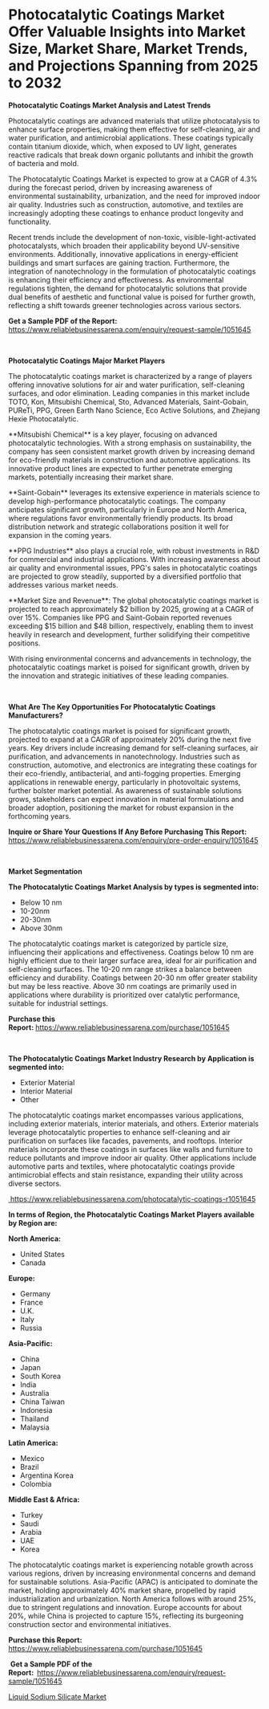<p><h1>Photocatalytic Coatings Market Offer Valuable Insights into Market Size, Market Share, Market Trends, and Projections Spanning from 2025 to 2032</h1></p><p><strong>Photocatalytic Coatings Market Analysis and Latest Trends</strong></p>
<p><p>Photocatalytic coatings are advanced materials that utilize photocatalysis to enhance surface properties, making them effective for self-cleaning, air and water purification, and antimicrobial applications. These coatings typically contain titanium dioxide, which, when exposed to UV light, generates reactive radicals that break down organic pollutants and inhibit the growth of bacteria and mold. </p><p>The Photocatalytic Coatings Market is expected to grow at a CAGR of 4.3% during the forecast period, driven by increasing awareness of environmental sustainability, urbanization, and the need for improved indoor air quality. Industries such as construction, automotive, and textiles are increasingly adopting these coatings to enhance product longevity and functionality. </p><p>Recent trends include the development of non-toxic, visible-light-activated photocatalysts, which broaden their applicability beyond UV-sensitive environments. Additionally, innovative applications in energy-efficient buildings and smart surfaces are gaining traction. Furthermore, the integration of nanotechnology in the formulation of photocatalytic coatings is enhancing their efficiency and effectiveness. As environmental regulations tighten, the demand for photocatalytic solutions that provide dual benefits of aesthetic and functional value is poised for further growth, reflecting a shift towards greener technologies across various sectors.</p></p>
<p><strong>Get a Sample PDF of the Report:&nbsp;</strong> <a href="https://www.reliablebusinessarena.com/enquiry/request-sample/1051645?utm_campaign=3498&utm_medium=2&utm_source=Github&utm_content=ia&utm_term=02042025&utm_id=photocatalytic-coatings">https://www.reliablebusinessarena.com/enquiry/request-sample/1051645</a></p>
<p>&nbsp;</p>
<p><strong>Photocatalytic Coatings Major Market Players</strong></p>
<p><p>The photocatalytic coatings market is characterized by a range of players offering innovative solutions for air and water purification, self-cleaning surfaces, and odor elimination. Leading companies in this market include TOTO, Kon, Mitsubishi Chemical, Sto, Advanced Materials, Saint-Gobain, PUReTi, PPG, Green Earth Nano Science, Eco Active Solutions, and Zhejiang Hexie Photocatalytic.</p><p>**Mitsubishi Chemical** is a key player, focusing on advanced photocatalytic technologies. With a strong emphasis on sustainability, the company has seen consistent market growth driven by increasing demand for eco-friendly materials in construction and automotive applications. Its innovative product lines are expected to further penetrate emerging markets, potentially increasing their market share.</p><p>**Saint-Gobain** leverages its extensive experience in materials science to develop high-performance photocatalytic coatings. The company anticipates significant growth, particularly in Europe and North America, where regulations favor environmentally friendly products. Its broad distribution network and strategic collaborations position it well for expansion in the coming years.</p><p>**PPG Industries** also plays a crucial role, with robust investments in R&D for commercial and industrial applications. With increasing awareness about air quality and environmental issues, PPG's sales in photocatalytic coatings are projected to grow steadily, supported by a diversified portfolio that addresses various market needs.</p><p>**Market Size and Revenue**: The global photocatalytic coatings market is projected to reach approximately $2 billion by 2025, growing at a CAGR of over 15%. Companies like PPG and Saint-Gobain reported revenues exceeding $15 billion and $48 billion, respectively, enabling them to invest heavily in research and development, further solidifying their competitive positions.</p><p>With rising environmental concerns and advancements in technology, the photocatalytic coatings market is poised for significant growth, driven by the innovation and strategic initiatives of these leading companies.</p></p>
<p>&nbsp;</p>
<p><strong>What Are The Key Opportunities For Photocatalytic Coatings Manufacturers?</strong></p>
<p><p>The photocatalytic coatings market is poised for significant growth, projected to expand at a CAGR of approximately 20% during the next five years. Key drivers include increasing demand for self-cleaning surfaces, air purification, and advancements in nanotechnology. Industries such as construction, automotive, and electronics are integrating these coatings for their eco-friendly, antibacterial, and anti-fogging properties. Emerging applications in renewable energy, particularly in photovoltaic systems, further bolster market potential. As awareness of sustainable solutions grows, stakeholders can expect innovation in material formulations and broader adoption, positioning the market for robust expansion in the forthcoming years.</p></p>
<p><strong>Inquire or Share Your Questions If Any Before Purchasing This Report:</strong> <a href="https://www.reliablebusinessarena.com/enquiry/pre-order-enquiry/1051645?utm_campaign=3498&utm_medium=2&utm_source=Github&utm_content=ia&utm_term=02042025&utm_id=photocatalytic-coatings">https://www.reliablebusinessarena.com/enquiry/pre-order-enquiry/1051645</a></p>
<p>&nbsp;</p>
<p><strong>Market Segmentation</strong></p>
<p><strong>The Photocatalytic Coatings Market Analysis by types is segmented into:</strong></p>
<p><ul><li>Below 10 nm</li><li>10-20nm</li><li>20-30nm</li><li>Above 30nm</li></ul></p>
<p><p>The photocatalytic coatings market is categorized by particle size, influencing their applications and effectiveness. Coatings below 10 nm are highly efficient due to their larger surface area, ideal for air purification and self-cleaning surfaces. The 10-20 nm range strikes a balance between efficiency and durability. Coatings between 20-30 nm offer greater stability but may be less reactive. Above 30 nm coatings are primarily used in applications where durability is prioritized over catalytic performance, suitable for industrial settings.</p></p>
<p><strong>Purchase this Report:&nbsp;</strong><a href="https://www.reliablebusinessarena.com/purchase/1051645?utm_campaign=3498&utm_medium=2&utm_source=Github&utm_content=ia&utm_term=02042025&utm_id=photocatalytic-coatings">https://www.reliablebusinessarena.com/purchase/1051645</a></p>
<p>&nbsp;</p>
<p><strong>The Photocatalytic Coatings Market Industry Research by Application is segmented into:</strong></p>
<p><ul><li>Exterior Material</li><li>Interior Material</li><li>Other</li></ul></p>
<p><p>The photocatalytic coatings market encompasses various applications, including exterior materials, interior materials, and others. Exterior materials leverage photocatalytic properties to enhance self-cleaning and air purification on surfaces like facades, pavements, and rooftops. Interior materials incorporate these coatings in surfaces like walls and furniture to reduce pollutants and improve indoor air quality. Other applications include automotive parts and textiles, where photocatalytic coatings provide antimicrobial effects and stain resistance, expanding their utility across diverse sectors.</p></p>
<p><a href="https://www.reliablebusinessarena.com/photocatalytic-coatings-r1051645?utm_campaign=3498&utm_medium=2&utm_source=Github&utm_content=ia&utm_term=02042025&utm_id=photocatalytic-coatings">&nbsp;https://www.reliablebusinessarena.com/photocatalytic-coatings-r1051645</a></p>
<p><strong>In terms of Region, the Photocatalytic Coatings Market Players available by Region are:</strong></p>
<p>
    <p> <strong> North America: </strong>
        <ul>
            <li>United States</li>
            <li>Canada</li>
        </ul>
        </p> 
    <p> <strong> Europe: </strong>
        <ul>
            <li>Germany</li>
            <li>France</li>
            <li>U.K.</li>
            <li>Italy</li>
            <li>Russia</li>
        </ul>
        </p> 
    <p> <strong> Asia-Pacific: </strong>
        <ul>
            <li>China</li>
            <li>Japan</li>
            <li>South Korea</li>
            <li>India</li>
            <li>Australia</li>
            <li>China Taiwan</li>
            <li>Indonesia</li>
            <li>Thailand</li>
            <li>Malaysia</li>
        </ul>
        </p> 
    <p> <strong> Latin America: </strong>
        <ul>
            <li>Mexico</li>
            <li>Brazil</li>
            <li>Argentina Korea</li>
            <li>Colombia</li>
        </ul>
        </p> 
    <p> <strong> Middle East & Africa: </strong>
        <ul>
            <li>Turkey</li>
            <li>Saudi</li>
            <li>Arabia</li>
            <li>UAE</li>
            <li>Korea</li>
        </ul>
    </p>
    </p>
<p><p>The photocatalytic coatings market is experiencing notable growth across various regions, driven by increasing environmental concerns and demand for sustainable solutions. Asia-Pacific (APAC) is anticipated to dominate the market, holding approximately 40% market share, propelled by rapid industrialization and urbanization. North America follows with around 25%, due to stringent regulations and innovation. Europe accounts for about 20%, while China is projected to capture 15%, reflecting its burgeoning construction sector and environmental initiatives.</p></p>
<p><strong>Purchase this Report: </strong><a href="https://www.reliablebusinessarena.com/purchase/1051645?utm_campaign=3498&utm_medium=2&utm_source=Github&utm_content=ia&utm_term=02042025&utm_id=photocatalytic-coatings">https://www.reliablebusinessarena.com/purchase/1051645</a></p>
<p>&nbsp;<strong>Get a Sample PDF of the Report:&nbsp;&nbsp;</strong><a href="https://www.reliablebusinessarena.com/enquiry/request-sample/1051645?utm_campaign=3498&utm_medium=2&utm_source=Github&utm_content=ia&utm_term=02042025&utm_id=photocatalytic-coatings">https://www.reliablebusinessarena.com/enquiry/request-sample/1051645</a></p>
<p><strong></strong></p>
<p><p><a href="https://github.com/peggiputra7o/Market-Research-Report-List-1/blob/main/liquid-sodium-silicate-market.md?utm_campaign=3498&utm_medium=2&utm_source=Github&utm_content=ia&utm_term=02042025&utm_id=photocatalytic-coatings">Liquid Sodium Silicate Market</a></p></p>